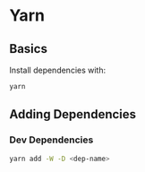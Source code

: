 # Yarn

## Basics

Install dependencies with:

```bash
yarn
```

## Adding Dependencies

### Dev Dependencies

```bash
yarn add -W -D <dep-name>
```
